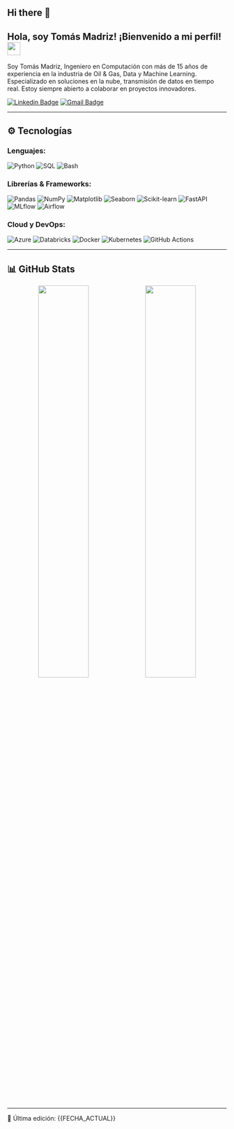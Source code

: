 ## Hi there 👋
## Hola, soy Tomás Madriz! ¡Bienvenido a mi perfil! <img src="https://raw.githubusercontent.com/aemmadi/aemmadi/master/wave.gif" width="30px">

Soy Tomás Madriz, Ingeniero en Computación con más de 15 años de experiencia en la industria de Oil & Gas, Data y Machine Learning. Especializado en soluciones en la nube, transmisión de datos en tiempo real. Estoy siempre abierto a colaborar en proyectos innovadores.

[![Linkedin Badge](https://img.shields.io/badge/-TomasMadriz-blue?style=flat-square&logo=Linkedin&logoColor=white&link=https://www.linkedin.com/in/tomás-madriz-4a95b422)](https://www.linkedin.com/in/tom%C3%A1s-madriz-4a95b422/)
[![Gmail Badge](https://img.shields.io/badge/-tomasmadrizg@gmail.com-c14438?style=flat-square&logo=Gmail&logoColor=white&link=mailto:tmadriz@gmail.com)](mailto:tmadriz@gmail.com)

---

## ⚙️ Tecnologías

### Lenguajes:

![Python](https://img.shields.io/badge/-Python-black?style=flat-square&logo=Python)
![SQL](https://img.shields.io/badge/-SQL-blue?style=flat-square&logo=sqlite)
![Bash](https://img.shields.io/badge/-Bash-4EAA25?style=flat-square&logo=gnu-bash)

### Librerías & Frameworks:

![Pandas](https://img.shields.io/badge/-Pandas-150458?style=flat-square&logo=pandas)
![NumPy](https://img.shields.io/badge/-NumPy-013243?style=flat-square&logo=numpy)
![Matplotlib](https://img.shields.io/badge/-Matplotlib-11557C?style=flat-square&logo=matplotlib)
![Seaborn](https://img.shields.io/badge/-Seaborn-3776AB?style=flat-square&logo=python)
![Scikit-learn](https://img.shields.io/badge/-Scikit_Learn-F7931E?style=flat-square&logo=scikit-learn)
![FastAPI](https://img.shields.io/badge/-FastAPI-009688?style=flat-square&logo=fastapi)
![MLflow](https://img.shields.io/badge/-MLflow-0194E2?style=flat-square&logo=mlflow)
![Airflow](https://img.shields.io/badge/-Airflow-017CEE?style=flat-square&logo=apache-airflow)

### Cloud y DevOps:

![Azure](https://img.shields.io/badge/-Azure-0078D4?style=flat-square&logo=microsoft-azure)
![Databricks](https://img.shields.io/badge/-Databricks-EF3A25?style=flat-square&logo=databricks)
![Docker](https://img.shields.io/badge/-Docker-2496ED?style=flat-square&logo=docker)
![Kubernetes](https://img.shields.io/badge/-Kubernetes-326CE5?style=flat-square&logo=kubernetes)
![GitHub Actions](https://img.shields.io/badge/-GitHub_Actions-2088FF?style=flat-square&logo=github-actions)

---


## 📊 GitHub Stats

<p align="center">
  <img width="48%" src="https://github-readme-stats.vercel.app/api?username=tommad1&show_icons=true&theme=tokyonight" />
  <img width="48%" src="https://github-readme-streak-stats.herokuapp.com/?user=tommad1&theme=tokyonight" />
</p>

---

📅 Última edición: {{FECHA_ACTUAL}}
